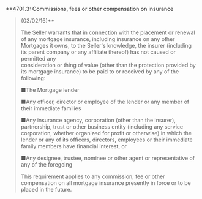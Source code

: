 **4701.3: Commissions, fees or other compensation on insurance
> (03/02/16)**
>
> The Seller warrants that in connection with the placement or renewal
> of any mortgage insurance, including insurance on any other Mortgages
> it owns, to the Seller's knowledge, the insurer (including its parent
> company or any affiliate thereof) has not caused or permitted any\
> consideration or thing of value (other than the protection provided by
> its mortgage insurance) to be paid to or received by any of the
> following:
>
> ■The Mortgage lender
>
> ■Any officer, director or employee of the lender or any member of
> their immediate families
>
> ■Any insurance agency, corporation (other than the insurer),
> partnership, trust or other business entity (including any service
> corporation, whether organized for profit or otherwise) in which the
> lender or any of its officers, directors, employees or their immediate
> family members have financial interest, or
>
> ■Any designee, trustee, nominee or other agent or representative of
> any of the foregoing
>
> This requirement applies to any commission, fee or other compensation
> on all mortgage insurance presently in force or to be placed in the
> future.
>
>